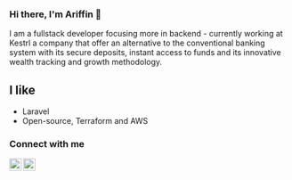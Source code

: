 ### Hi there, I'm Ariffin 👋

I am a fullstack developer focusing more in backend - currently working at Kestrl a company that offer an alternative to the conventional banking system with its secure deposits, instant access to funds and its innovative wealth tracking and growth methodology.

## I like

- Laravel
- Open-source, Terraform and AWS

### Connect with me

[<img align="left" alt="antonbabenko | Twitter" width="22" src="https://cdn.jsdelivr.net/npm/simple-icons@v3/icons/twitter.svg" />][twitter]
[<img align="left" alt="antonbabenko | LinkedIn" width="22" src="https://cdn.jsdelivr.net/npm/simple-icons@v3/icons/linkedin.svg" />][linkedin]

[twitter]: https://x.com/mhd_arffn
[linkedin]: https://www.linkedin.com/in/mhd-arffn
